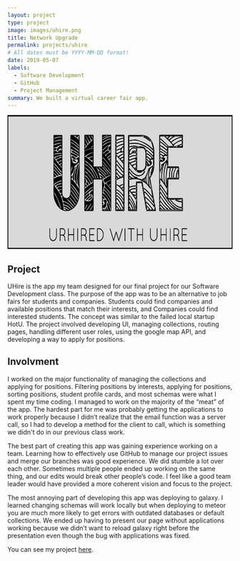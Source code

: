 ```yaml
---
layout: project
type: project
image: images/uhire.png
title: Network Upgrade
permalink: projects/uhire
# All dates must be YYYY-MM-DD format!
date: 2019-05-07
labels:
  - Software Development
  - GitHub
  - Project Management
summary: We built a virtual career fair app.
---
```


<img class="ui image" src="../images/uhire.png" width="600" height="300">

## Project

UHire is the app my team designed for our final project for our Software Development class.  The purpose of the app was to be an alternative to job fairs for students and companies.  Students could find companies and available positions that match their interests, and Companies could find interested students.  The concept was similar to the failed local startup HotU. The project involved developing UI, managing collections, routing pages, handling different user roles, using the google map API, and developing a way to apply for positions. 

## Involvment

I worked on the major functionality of managing the collections and applying for positions.  Filtering positions by interests, applying for positions, sorting positions, student profile cards, and most schemas were what I spent my time coding.  I managed to work on the majority of the “meat” of the app. The hardest part for me was probably getting the applications to work properly because I didn’t realize that the email function was a server call, so I had to develop a method for the client to call, which is something we didn't do in our previous class work.

The best part of creating this app was gaining experience working on a team.  Learning how to effectively use GitHub to manage our project issues and merge our branches was good experience.  We did stumble a lot over each other. Sometimes multiple people ended up working on the same thing, and our edits would break other people’s code.  I feel like a good team leader would have provided a more coherent vision and focus to the project.  

The most annoying part of developing this app was deploying to galaxy. I learned changing schemas will work locally but when deploying to meteor you are much more likely to get errors with outdated databases or default collections.  We ended up having to present our page without applications working because we didn’t want to reload galaxy right before the presentation even though the bug with applications was fixed.



You can see my project <a href="https://uhire.github.io/">here</a>.
